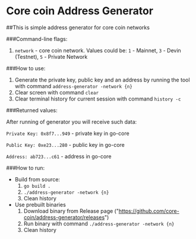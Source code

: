 # Core coin Address Generator

##This is simple address generator for core coin networks


###Command-line flags:
1. `network` - core coin network. Values could be: `1` - Mainnet, `3` - Devin (Testnet), `5` - Private Network


###How to use:
1. Generate the private key, public key and an address by running the tool with command `address-generator -network {n}`
2. Clear screen with command `clear`
3. Clear terminal history for current session with command `history -c`


###Returned values:

After running of generator you will receive such data:

`Private Key: 0x8f7...949` - private key in go-core

`Public Key: 0xe23...280` - public key in go-core

`Address: ab723...c61` - address in go-core


###How to run:
* Build from source:
  1. `go build .`
  2. `./address-generator -network {n}`
  3. Clean history
* Use prebuilt binaries
  1. Download binary from Release page ("https://github.com/core-coin/address-generator/releases")
  2. Run binary with command `./address-generator -network {n}`
  3. Clean history
